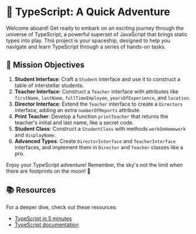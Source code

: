 # 🚀 TypeScript: A Quick Adventure

Welcome aboard! Get ready to embark on an exciting journey through the universe of TypeScript, a powerful superset of JavaScript that brings static types into play. This project is your spaceship, designed to help you navigate and learn TypeScript through a series of hands-on tasks.

## 🌟 Mission Objectives

1. **Student Interface**: Craft a `Student` interface and use it to construct a table of interstellar students.
2. **Teacher Interface**: Construct a `Teacher` interface with attributes like `firstName`, `lastName`, `fullTimeEmployee`, `yearsOfExperience`, and `location`.
3. **Director Interface**: Extend the `Teacher` interface to create a `Directors` interface, adding an extra `numberOfReports` attribute.
4. **Print Teacher**: Develop a function `printTeacher` that returns the teacher's initial and last name, like a secret code.
5. **Student Class**: Construct a `StudentClass` with methods `workOnHomework` and `displayName`.
6. **Advanced Types**: Create `DirectorInterface` and `TeacherInterface` interfaces, and implement them in `Director` and `Teacher` classes like a pro.

Enjoy your TypeScript adventure! Remember, the sky's not the limit when there are footprints on the moon! 🌙

## 📚 Resources

For a deeper dive, check out these resources:

- [TypeScript in 5 minutes](https://www.typescriptlang.org/docs/handbook/typescript-in-5-minutes.html)
- [TypeScript documentation](https://www.typescriptlang.org/docs/)
